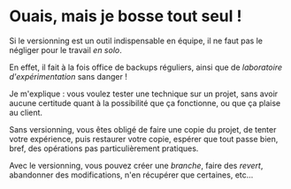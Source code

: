# Ouais, mais je bosse tout seul !

Si le versionning est un outil indispensable en équipe, il ne faut pas le négliger pour le travail *en solo*.

En effet, il fait à la fois office de backups réguliers, ainsi que de *laboratoire d'expérimentation* sans danger !  

Je m'explique : vous voulez tester une technique sur un projet, sans avoir aucune certitude quant à la possibilité que ça fonctionne, ou que ça plaise au client.

Sans versionning, vous êtes obligé de faire une copie du projet, de tenter votre expérience, puis restaurer votre copie, espérer que tout passe bien, bref, des opérations pas particulièrement pratiques.

Avec le versionning, vous pouvez créer une *branche*, faire des *revert*, abandonner des modifications, n'en récupérer que certaines, etc…
